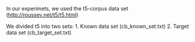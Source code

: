 In our experimets, we used the t5-corpus data set (http://roussev.net/t5/t5.html)

We divided t5 into two sets:
		1. Known data set (cb_known_set.txt)
		2. Target data set (cb_target_set.txt)
